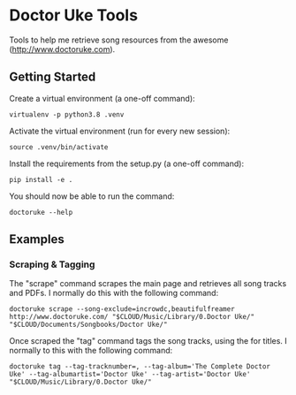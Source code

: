 # Doctor Uke Tools

Tools to help me retrieve song resources from the awesome (http://www.doctoruke.com).

## Getting Started

Create a virtual environment (a one-off command):

```
virtualenv -p python3.8 .venv
```

Activate the virtual environment (run for every new session):

```
source .venv/bin/activate
```

Install the requirements from the setup.py (a one-off command):

```
pip install -e .
```

You should now be able to run the command:

```
doctoruke --help
```

## Examples

### Scraping & Tagging

The "scrape" command scrapes the main page and retrieves all song tracks and PDFs.
I normally do this with the following command:

```
doctoruke scrape --song-exclude=incrowdc,beautifulfreamer http://www.doctoruke.com/ "$CLOUD/Music/Library/0.Doctor Uke/" "$CLOUD/Documents/Songbooks/Doctor Uke/"
```

Once scraped the "tag" command tags the song tracks, using the <song-db> for titles.
I normally to this with the following command:

```
doctoruke tag --tag-tracknumber=, --tag-album='The Complete Doctor Uke' --tag-albumartist='Doctor Uke' --tag-artist='Doctor Uke' "$CLOUD/Music/Library/0.Doctor Uke/"
```


